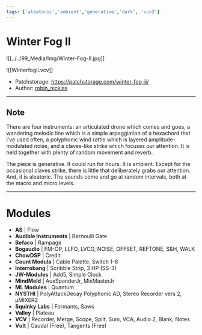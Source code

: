 ```yaml
---
tags: ['aleatoric','ambient','generative','dark', 'vcv2']  
---
```


# Winter Fog II

![[../../99_Media/Img/Winter-Fog-II.jpg]]

![[Winterfogii.vcv]]

- Patchstorage: https://patchstorage.com/winter-fog-ii/
- Author: [robin_nicklas](https://patchstorage.com/author/robin_nicklas/ "Posts by robin_nicklas")

---

## Note

There are four instruments: an articulated drone which comes and goes, a wandering melodic line which is a simple arpeggiation of a hexachord that I’ve used often, a polyphonic wind rattle which is layered amplitude-modulated noise, and a claves-like strike which focuses our attention. It is held together with plenty of random movement and reverb.

The piece is generative. It could run for hours. It is ambient. Except for the occasional claves strike, there is little that deliberately grabs our attention. And, it is aleatoric. The sounds come and go at random intervals, both at the macro and micro levels.

---

# Modules

- **AS** | Flow
- **Audible Instruments** | Bernoulli Gate
- **Befaco** | Rampage
- **Bogaudio** | FM-OP, LLFO, LVCO, NOISE, OFFSET, REFTONE, S&H, WALK
- **ChowDSP** | Credit
- **Count Modula** | Cable Palette, Switch 1-8
- **Interrobang** | Scribble Strip, 3 HP (SS-3)
- **JW-Modules** | Add5, Simple Clock
- **MindMeld** | AuxSpanderJr, MixMasterJr
- **ML Modules** | Quantum
- **NYSTHI** | PolyAttackDecay Polyphonic AD, Stereo Recorder vers 2, µMIXER2
- **Squinky Labs** | Formants, Saws
- **Valley** | Plateau
- **VCV** | Recorder, Merge, Scope, Split, Sum, VCA, Audio 2, Blank, Notes
- **Vult** | Caudal (Free), Tangents (Free)
